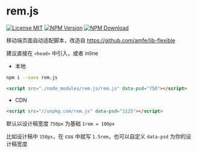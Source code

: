 # rem.js

[![License MIT](https://img.shields.io/npm/l/rem.js.svg)](https://github.com/zhuweiyou/rem.js/blob/master/LICENSE)
[![NPM Version](https://img.shields.io/npm/v/rem.js.svg)](https://www.npmjs.com/package/rem.js)
[![NPM Download](https://img.shields.io/npm/dt/rem.js.svg)](https://www.npmjs.com/package/rem.js)

移动端页面自动适配脚本，改造自 https://github.com/amfe/lib-flexible

建议直接在 `<head>` 中引入，或者 inline

- 本地

```bash
npm i --save rem.js
```
```html
<script src="./node_modules/rem.js/rem.js" data-psd="750"></script>
```

- CDN

```html
<script src="//unpkg.com/rem.js" data-psd="1125"></script>
```

默认以设计稿宽度 `750px` 为基础 `1rem = 100px`

比如设计稿中 `150px`，在 css 中就写 `1.5rem`，也可以自定义 `data-psd` 为你的设计稿宽度
